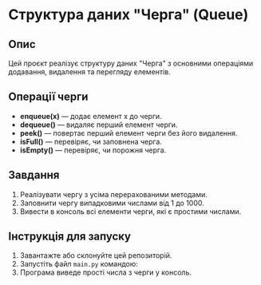 # Структура даних "Черга" (Queue)

## Опис
Цей проєкт реалізує структуру даних "Черга" з основними операціями додавання, видалення та перегляду елементів.

## Операції черги
- **enqueue(x)** — додає елемент x до черги.
- **dequeue()** — видаляє перший елемент черги.
- **peek()** — повертає перший елемент черги без його видалення.
- **isFull()** — перевіряє, чи заповнена черга.
- **isEmpty()** — перевіряє, чи порожня черга.

## Завдання
1. Реалізувати чергу з усіма перерахованими методами.
2. Заповнити чергу випадковими числами від 1 до 1000.
3. Вивести в консоль всі елементи черги, які є простими числами.

## Інструкція для запуску
1. Завантажте або склонуйте цей репозиторій.
2. Запустіть файл `main.py` командою:
3. Програма виведе прості числа з черги у консоль.
